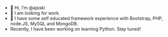 - 👋 Hi, I’m @ajsski
- 👀 I am looking for work.
- 🌱 I have some self educated framework experience with Bootstrap, PHP, node.JS, MySQL and MongoDB. 
- Recently, I have been working on learning Python. Stay tuned!

<!---
ajsski/ajsski is a ✨ special ✨ repository because its `README.md` (this file) appears on your GitHub profile.
You can click the Preview link to take a look at your changes.
--->
